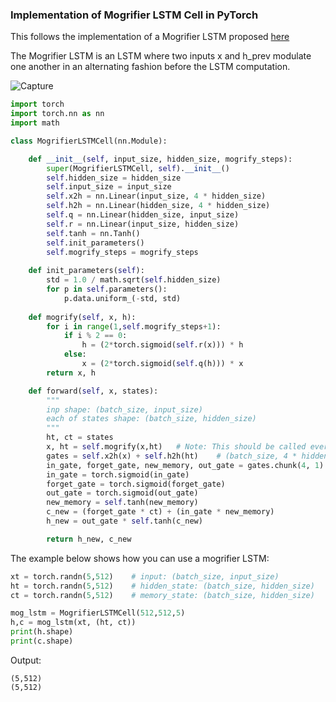 ### Implementation of Mogrifier LSTM Cell in PyTorch
This follows the implementation of a Mogrifier LSTM proposed [here](https://arxiv.org/pdf/1909.01792.pdf)

The Mogrifier LSTM is an LSTM where two inputs x and h_prev modulate one another in an alternating fashion before the LSTM computation.

![Capture](https://user-images.githubusercontent.com/30661597/71353181-437f2080-25b3-11ea-97e6-fd52c796ad64.PNG)

```python
import torch
import torch.nn as nn
import math

class MogrifierLSTMCell(nn.Module):

    def __init__(self, input_size, hidden_size, mogrify_steps):
        super(MogrifierLSTMCell, self).__init__()
        self.hidden_size = hidden_size
        self.input_size = input_size
        self.x2h = nn.Linear(input_size, 4 * hidden_size)
        self.h2h = nn.Linear(hidden_size, 4 * hidden_size)
        self.q = nn.Linear(hidden_size, input_size)
        self.r = nn.Linear(input_size, hidden_size)
        self.tanh = nn.Tanh()
        self.init_parameters()
        self.mogrify_steps = mogrify_steps
    
    def init_parameters(self):
        std = 1.0 / math.sqrt(self.hidden_size)
        for p in self.parameters():
            p.data.uniform_(-std, std)
            
    def mogrify(self, x, h):
        for i in range(1,self.mogrify_steps+1):
            if i % 2 == 0:
                h = (2*torch.sigmoid(self.r(x))) * h
            else:
                x = (2*torch.sigmoid(self.q(h))) * x
        return x, h

    def forward(self, x, states):
        """
        inp shape: (batch_size, input_size)
        each of states shape: (batch_size, hidden_size)
        """
        ht, ct = states
        x, ht = self.mogrify(x,ht)   # Note: This should be called every timestep
        gates = self.x2h(x) + self.h2h(ht)    # (batch_size, 4 * hidden_size)
        in_gate, forget_gate, new_memory, out_gate = gates.chunk(4, 1)
        in_gate = torch.sigmoid(in_gate)
        forget_gate = torch.sigmoid(forget_gate)
        out_gate = torch.sigmoid(out_gate)
        new_memory = self.tanh(new_memory)
        c_new = (forget_gate * ct) + (in_gate * new_memory)
        h_new = out_gate * self.tanh(c_new)

        return h_new, c_new

```

The example below shows how you can use a mogrifier LSTM:

```python
xt = torch.randn(5,512)    # input: (batch_size, input_size)
ht = torch.randn(5,512)    # hidden_state: (batch_size, hidden_size)
ct = torch.randn(5,512)    # memory_state: (batch_size, hidden_size)

mog_lstm = MogrifierLSTMCell(512,512,5)
h,c = mog_lstm(xt, (ht, ct))
print(h.shape)
print(c.shape)
```
Output:
```
(5,512)
(5,512)
```


